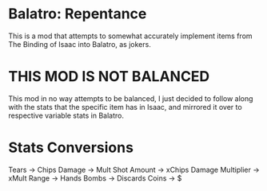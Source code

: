 # Balatro: Repentance
This is a mod that attempts to somewhat accurately implement items from The Binding of Isaac into Balatro, as jokers.

# THIS MOD IS NOT BALANCED
This mod in no way attempts to be balanced, I just decided to follow along with the stats that the specific item has in Isaac, and mirrored it over to respective variable stats in Balatro.

# Stats Conversions

Tears -> Chips
Damage -> Mult
Shot Amount -> xChips
Damage Multiplier -> xMult
Range -> Hands
Bombs -> Discards
Coins -> $
